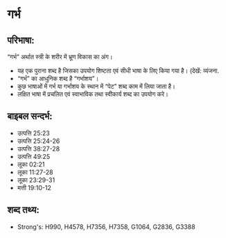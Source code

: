 # गर्भ #

## परिभाषा: ##

“गर्भ” अर्थात स्त्री के शरीर में भ्रूण विकास का अंग।

* यह एक पुराना शब्द है जिसका उपयोग शिष्टता एवं सीधी भाषा के लिए किया गया है। (देखें: व्यंजना.
* “गर्भ” का आधुनिक शब्द है “गर्भाशय”।
* कुछ भाषाओं में गर्भ या गर्भाशय के स्थान में “पेट” शब्द काम में लिया जाता है।
* लक्षित भाषा में प्रचलित एवं स्वाभाविक तथा स्वीकार्य शब्द का उपयोग करे।

## बाइबल सन्दर्भ: ##

* उत्पत्ति 25:23
* उत्पत्ति 25:24-26
* उत्पत्ति 38:27-28
* उत्पत्ति 49:25
* लूका 02:21
* लूका 11:27-28
* लूका 23:29-31
* मत्ती 19:10-12

## शब्द तथ्य: ##

* Strong's: H990, H4578, H7356, H7358, G1064, G2836, G3388
